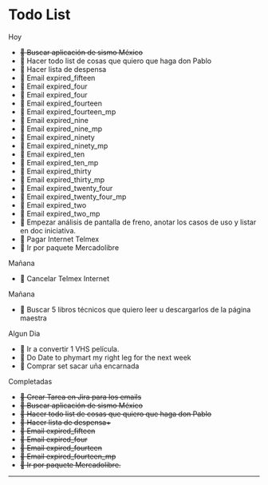 # Todo List

Hoy

* ~~🔴 Buscar aplicación de sismo México~~
* 🔴 Hacer todo list de cosas que quiero que haga don Pablo
* 🔴 Hacer lista de despensa
* 🔴 Email expired_fifteen
* 🔴 Email expired_four
* 🔴 Email expired_four
* 🔴 Email expired_fourteen
* 🔴 Email expired_fourteen_mp
* 🔴 Email expired_nine
* 🔴 Email expired_nine_mp
* 🔴 Email expired_ninety
* 🔴 Email expired_ninety_mp
* 🔴 Email expired_ten
* 🔴 Email expired_ten_mp
* 🔴 Email expired_thirty
* 🔴 Email expired_thirty_mp
* 🔴 Email expired_twenty_four
* 🔴 Email expired_twenty_four_mp
* 🔴 Email expired_two
* 🔴 Email expired_two_mp
* 🔴 Empezar análisis de pantalla de freno, anotar los casos de uso y listar en doc iniciativa.
* 🔴 Pagar Internet Telmex
* 🔴 Ir por paquete Mercadolibre

Mañana

* 🔴 Cancelar Telmex Internet

Mañana

* 🔵 Buscar 5 libros técnicos que quiero leer u descargarlos de la página maestra

Algun Dia

* 🔵 Ir a convertir 1 VHS película.
* 🔵 Do Date to phymart my right leg for the next week
* 🔵 Comprar set sacar uña encarnada

Completadas

* ~~🔴 Crear Tarea en Jira para los emails~~
* ~~🔴 Buscar aplicación de sismo México~~
* ~~🔴 Hacer todo list de cosas que quiero que haga don Pablo~~
* ~~🔴 Hacer lista de despensa+~~
* ~~🔴 Email expired_fifteen~~
* ~~🔴 Email expired_four~~
* ~~🔴 Email expired_fourteen~~
* ~~🔴 Email expired_fourteen_mp~~
* ~~🔴 Ir por paquete Mercadolibre.~~

---
